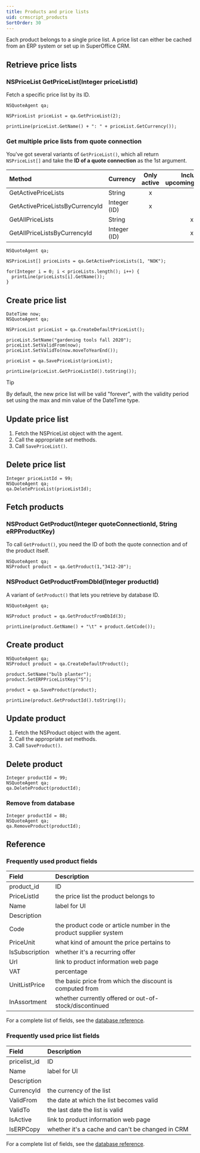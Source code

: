 ```yaml
---
title: Products and price lists 
uid: crmscript_products
SortOrder: 30
---
```


Each product belongs to a single price list. A price list can either be cached from an ERP system or set up in SuperOffice CRM.

## Retrieve price lists

### NSPriceList GetPriceList(Integer priceListId)

Fetch a specific price list by its ID.

```crmscript!
NSQuoteAgent qa;

NSPriceList priceList = qa.GetPriceList(2);

printLine(priceList.GetName() + ": " + priceList.GetCurrency());
```

### Get multiple price lists from quote connection

You've got several variants of `GetPriceList()`, which all return `NSPriceList[]` and take the **ID of a quote connection** as the 1st argument.

| Method                          | Currency     | Only active | Include upcoming/expired |
|:--------------------------------|:-------------|:-----------:|:------------------------:|
| GetActivePriceLists             | String       | x           |                          |
| GetActivePriceListsByCurrencyId | Integer (ID) | x           |                          |
| GetAllPriceLists                | String       |             | x                        |
| GetAllPriceListsByCurrencyId    | Integer (ID) |             | x                        |

```crmscript!
NSQuoteAgent qa;

NSPriceList[] priceLists = qa.GetActivePriceLists(1, "NOK");

for(Integer i = 0; i < priceLists.length(); i++) {
  printLine(priceLists[i].GetName());
}
```

## Create price list

```crmscript!
DateTime now;
NSQuoteAgent qa;

NSPriceList priceList = qa.CreateDefaultPriceList();

priceList.SetName("gardening tools fall 2020");
priceList.SetValidFrom(now);
priceList.SetValidTo(now.moveToYearEnd());

priceList = qa.SavePriceList(priceList);

printLine(priceList.GetPriceListId().toString());
```

> [!TIP]
> By default, the new price list will be valid "forever", with the validity period set using the max and min value of the DateTime type.

## Update price list

1. Fetch the NSPriceList object with the agent.
2. Call the appropriate *set* methods.
3. Call `SavePriceList()`.

## Delete price list

```crmscript
Integer priceListId = 99;
NSQuoteAgent qa;
qa.DeletePriceList(priceListId);
```

## Fetch products

### NSProduct GetProduct(Integer quoteConnectionId, String eRPProductKey)

To call `GetProduct()`, you need the ID of both the quote connection and of the product itself.

```crmscript
NSQuoteAgent qa;
NSProduct product = qa.GetProduct(1,"3412-20");
```

### NSProduct GetProductFromDbId(Integer productId)

A variant of `GetProduct()` that lets you retrieve by database ID.

```crmscript
NSQuoteAgent qa;

NSProduct product = qa.GetProductFromDbId(3);

printLine(product.GetName() + "\t" + product.GetCode());
```

## Create product

```crmscript!
NSQuoteAgent qa;
NSProduct product = qa.CreateDefaultProduct();

product.SetName("bulb planter");
product.SetERPPriceListKey("5");

product = qa.SaveProduct(product);

printLine(product.GetProductId().toString());
```

## Update product

1. Fetch the NSProduct object with the agent.
2. Call the appropriate *set* methods.
3. Call `SaveProduct()`.

## Delete product

```crmscript
Integer productId = 99;
NSQuoteAgent qa;
qa.DeleteProduct(productId);
```

### Remove from database

```crmscript
Integer productId = 88;
NSQuoteAgent qa;
qa.RemoveProduct(productId);
```

## Reference

### Frequently used product fields

| Field          | Description                               |
|:---------------|:------------------------------------------|
| product_id     | ID                                        |
| PriceListId    | the price list the product belongs to     |
| Name           | label for UI                              |
| Description    |                                           |
| Code           | the product code or article number in the product supplier system |
| PriceUnit      | what kind of amount the price pertains to |
| IsSubscription | whether it's a recurring offer            |
| Url            | link to product information web page      |
| VAT            | percentage                                |
| UnitListPrice  | the basic price from which the discount is computed from |
| InAssortment   | whether currently offered or out-of-stock/discontinued |

For a complete list of fields, see the [database reference](https://community.superoffice.com/documentation/SDK/SO.Database/html/Tables-Product.htm).

### Frequently used price list fields

| Field          | Description                               |
|:---------------|:------------------------------------------|
| pricelist_id   | ID                                        |
| Name           | label for UI                              |
| Description    |                                           |
| CurrencyId     | the currency of the list                  |
| ValidFrom      | the date at which the list becomes valid  |
| ValidTo        | the last date the list is valid           |
| IsActive       | link to product information web page      |
| IsERPCopy      | whether it's a cache and can't be changed in CRM |

For a complete list of fields, see the [database reference](https://community.superoffice.com/documentation/SDK/SO.Database/html/Tables-PriceList.htm).
